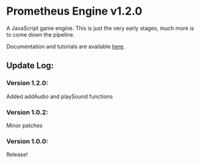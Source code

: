 # Prometheus Engine v1.2.0
A JavaScript game engine. This is just the very early stages, much more is to come down the pipeline.



Documentation and tutorials are available [here](https://github.com/Orange-TheGameDev/Prometheus_Engine/wiki).


## Update Log:


### Version 1.2.0:
Added addAudio and playSound functions

### Version 1.0.2:
Minor patches

### Version 1.0.0:
Release!

